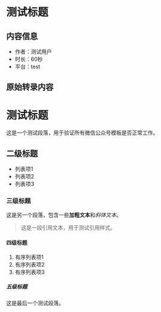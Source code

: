 # 测试标题

## 内容信息
- 作者：测试用户
- 时长：60秒
- 平台：test

## 原始转录内容

# 测试标题

这是一个测试段落，用于验证所有微信公众号模板是否正常工作。

## 二级标题

- 列表项1
- 列表项2
- 列表项3

### 三级标题

这是另一个段落，包含一些**加粗文本**和*斜体文本*。

> 这是一段引用文本，用于测试引用样式。

#### 四级标题

1. 有序列表项1
2. 有序列表项2
3. 有序列表项3

##### 五级标题

这是最后一个测试段落。
